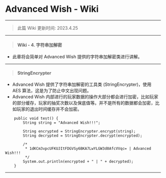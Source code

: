 # Advanced Wish - Wiki
---
> 此篇 Wiki 更新时间: 2023.4.25
---
> #### Wiki - 4. 字符串加解密
- 此章将会简单对 Advanced Wish 提供的字符串加解密类进行讲解。
---
> #### StringEncrypter
- Advanced Wish 提供了字符串加解密的工具类 (StringEncrypter)，使用 AES 算法，这是为了防止中文出现问题。
- Advanced Wish 内部进行的玩家数据的操作大部分都会进行加密，比如玩家的部分缓存，玩家的抽奖次数以及保底值等。并不是所有的数据都会加密，比如玩家的退出时间缓存并不会加密。
```
    public void test() {
        String string = "Advanced Wish!!!";

        String encrypted = StringEncrypter.encrypt(string);
        String decrypted = StringEncrypter.decrypt(encrypted);

        /*
         * 1dKCm3vpcUFKUJItFDGVSy6BKA7LwYLGW3d0AfcVVqc= | Advanced Wish!!!
         */
        System.out.println(encrypted + " | " + decrypted);
    }
```
---